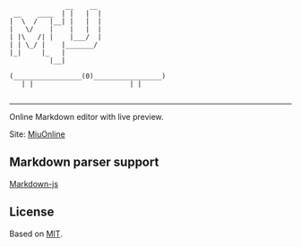 ```
              __    __
 __    ____  | |   |  |
|  \  /   |__| |   |  |
|   \/    |    |   |  |
| |\   /| |    |___/  |
| | \_/ |    |_______/
|_|     |_   | 
          |__|

(_________________(0)_________________)
   | |                        | |


```

---

Online Markdown editor with live preview.

Site: [MiuOnline](http://shaofantasy.cn/MiuOnline)

## Markdown parser support

[Markdown-js](https://github.com/evilstreak/markdown-js)

## License

Based on [MIT](http://en.widipeida.org/wiki/MIT_License).
